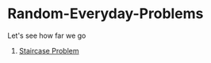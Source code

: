 # Random-Everyday-Problems

Let's see how far we go

1. [Staircase Problem](/Daily-Practice-Problems/Staircase-Problem)
